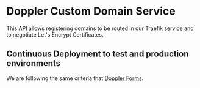 # Doppler Custom Domain Service

This API allows registering domains to be routed in our Traefik service and to negotiate Let's Encrypt Certificates.

## Continuous Deployment to test and production environments

We are following the same criteria that [Doppler
Forms](https://github.com/MakingSense/doppler-forms/blob/master/README.md#continuous-deployment-to-test-and-production-environments).


